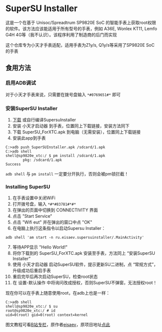 # SuperSU Installer
这是一个在基于 Unisoc/Spreadtrum SP9820E SoC 的智能手表上获取root权限的软件。该方法应该能适用于所有型号的手表，例如 A36E, Wonlex KT11, Lemfo G4H 4G等（我不认识）。该程序利用了制造商的后门而实现

这个仓库专为小天才手表适配，适用手表为Z1y/s, Q1y/s等采用了SP9820E SoC的手表

## 食用方法

### 启用ADB调试

对于小天才手表来说，只需要在拨号盘输入 `*#0769651#*` 即可

### 安装SuperSU Installer
1. [下载](https://github.com/ZH-XiJun/SuperSUInstaller/releases/) 或自行编译SupersuInstaller
2. 安装 小天才启动器 到手表，位置同上下载链接，安装方法同下
3. 下载 SuperSU_ForXTC.apk 到电脑（无需安装），位置同上下载链接
4. 安装此app到手表
```
C:>adb push SuperSUInstaller.apk /sdcard/1.apk
C:>adb shell
shell@sp9820e_xtc:/ $ pm install /sdcard/1.apk
        pkg: /sdcard/1.apk
Success
```
`adb shell` 与 `pm install` 一定要分开执行，否则会被pm锁拦截！

### Installing SuperSU
1. 在手表设置中关闭WiFi
2. 打开拨号盘，输入 `*#*#83781#*#*`
3. 在弹出的页面中切换到 CONNECTIVITY 界面
4. 点击 "Start Service"
5. 点击 "Wifi eut" 并在弹出的窗口中点 "OK"
6. 在电脑上执行这条指令以启动Supersu Installer：
```
adb shell 'am start -n ru.eisaev.supersuinstaller/.MainActivity'
```
7. 等待APP显示 "Hello World!"
8. 将你下载到的 SuperSU_ForXTC.apk 安装至手表，方法同上 “安装SuperSU Installer”
10. 使用 小天才启动器 启动SuperSU软件，提示更新SU二进制，点 “常规方式”，升级成功后重启手表
11. 重启完毕后再次启动SuperSU，检查root状态
14. 在 设置-默认操作 中将询问改成授权，否则SuperSU不弹窗，无法授权root！

现在你可以在手表上随意使用root，在adb上也是一样：
```
C:>adb shell
shell@sp9820e_xtc:/ $ su
root@sp9820e_xtc:/ # id
uid=0(root) gid=0(root) context=kernel
```
图文教程可看[B站专栏](https://www.bilibili.com/read/cv20433593?spm_id_from=333.999.0.0)，原作者[eisaev](https://github.com/eisaev)，原项目地址[点此](https://github.com/eisaev/SuperSUInstaller/)
